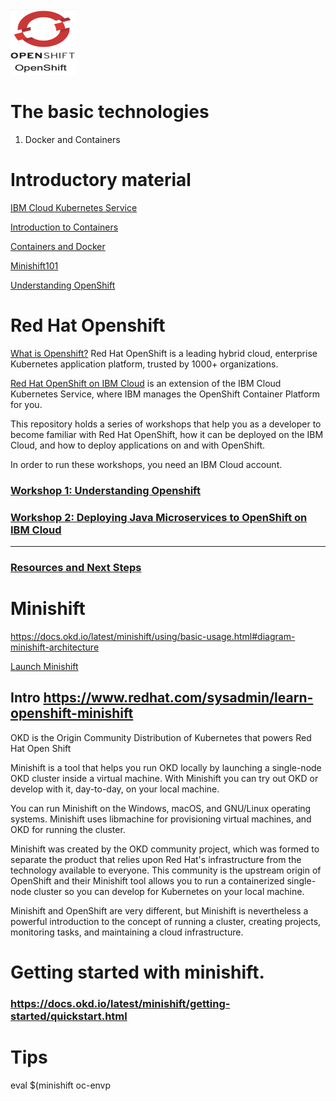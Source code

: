 <img src="src/OpenShift.png" height="105" width="105">

# The basic technologies

<ol>
<li>Docker and Containers
 </ol>


# Introductory material

[IBM Cloud Kubernetes Service](https://www.ibm.com/cloud/container-service)

[Introduction to Containers](https://www.ibm.com/cloud/learn/containers)

[Containers and Docker](https://www.ibm.com/cloud/garage/content/course/containers-and-docker/2)

[Minishift101](https://github.com/IBMDeveloperUK/minishift101)

[Understanding OpenShift](https://github.com/nheidloff/openshift-on-ibm-cloud-workshops/blob/master/1-understanding-openshift/README.md#understanding-openshift)

# Red Hat Openshift

[What is Openshift?](https://www.openshift.com/learn/what-is-openshift)
Red Hat OpenShift is a leading hybrid cloud, enterprise Kubernetes application platform, trusted by 1000+ organizations. 

[Red Hat OpenShift on IBM Cloud](https://cloud.ibm.com/docs/openshift?topic=openshift-why_openshift) is an extension of the IBM Cloud Kubernetes Service, where IBM manages the OpenShift Container Platform for you.

This repository holds a series of workshops that help you as a developer to become familiar with Red Hat OpenShift, how it can be deployed on the IBM Cloud, and how to deploy applications on and with OpenShift.

In order to run these workshops, you need an IBM Cloud account.

### [Workshop 1: Understanding Openshift](https://github.com/IBM/openshift-on-ibm-cloud-workshops#workshop-1-understanding-openshift)

### [Workshop 2: Deploying Java Microservices to OpenShift on IBM Cloud](https://github.com/IBM/openshift-on-ibm-cloud-workshops#workshop-2-deploying-java-microservices-to-openshift-on-ibm-cloud)

<hr>

### [Resources and Next Steps](https://github.com/nheidloff/openshift-on-ibm-cloud-workshops#resources-and-next-steps)

# Minishift


https://docs.okd.io/latest/minishift/using/basic-usage.html#diagram-minishift-architecture

[Launch Minishift](https://computingforgeeks.com/how-to-run-local-openshift-cluster-with-minishift/)

## Intro https://www.redhat.com/sysadmin/learn-openshift-minishift

OKD is the Origin Community Distribution of Kubernetes that powers Red Hat Open Shift

Minishift is a tool that helps you run OKD locally by launching a single-node OKD cluster inside a virtual machine. With Minishift you can try out OKD or develop with it, day-to-day, on your local machine.

You can run Minishift on the Windows, macOS, and GNU/Linux operating systems. Minishift uses libmachine for provisioning virtual machines, and OKD for running the cluster.

Minishift was created by the OKD community project, which was formed to separate the product that relies upon Red Hat's infrastructure from the technology available to everyone. This community is the upstream origin of OpenShift and their Minishift tool allows you to run a containerized single-node cluster so you can develop for Kubernetes on your local machine.

Minishift and OpenShift are very different, but Minishift is nevertheless a powerful introduction to the concept of running a cluster, creating projects, monitoring tasks, and maintaining a cloud infrastructure.
 
# Getting started with minishift.  
### https://docs.okd.io/latest/minishift/getting-started/quickstart.html

# Tips

eval $(minishift oc-envp

